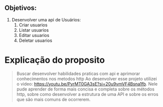 ## Objetivos:

1. Desenvolver uma api de Usuários:
    1. Criar usuarios
    2. Listar usuarios
    3. Editar usuarios
    4. Deletar usuarios

# Explicação do proposito
> Buscar desenvolver habilidades praticas com api e aprimorar conhecimentos nos metodos http
Ao desenvolver esse projeto utilizei o video: https://youtu.be/PyrMT0GA3sE?si=20u9vmVF4Bsna1fb.
Nele pude aprender de forma mais concisa e completa sobre os métodos http, sobre como desenvolver a estrutura de uma API e sobre os erros que são mais comuns de ocorrerem.